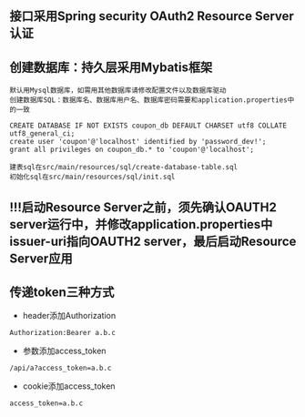 ## 接口采用Spring security OAuth2 Resource Server认证
## 创建数据库：持久层采用Mybatis框架
````
默认用Mysql数据库，如需用其他数据库请修改配置文件以及数据库驱动
创建数据库SQL：数据库名、数据库用户名、数据库密码需要和application.properties中的一致

CREATE DATABASE IF NOT EXISTS coupon_db DEFAULT CHARSET utf8 COLLATE utf8_general_ci;
create user 'coupon'@'localhost' identified by 'password_dev!';
grant all privileges on coupon_db.* to 'coupon'@'localhost';

建表sql在src/main/resources/sql/create-database-table.sql
初始化sql在src/main/resources/sql/init.sql
````
## !!!启动Resource Server之前，须先确认OAUTH2 server运行中，并修改application.properties中issuer-uri指向OAUTH2 server，最后启动Resource Server应用

## 传递token三种方式
* header添加Authorization 
````
Authorization:Bearer a.b.c
````
* 参数添加access_token
````
/api/a?access_token=a.b.c
````
* cookie添加access_token
````
access_token=a.b.c
````

